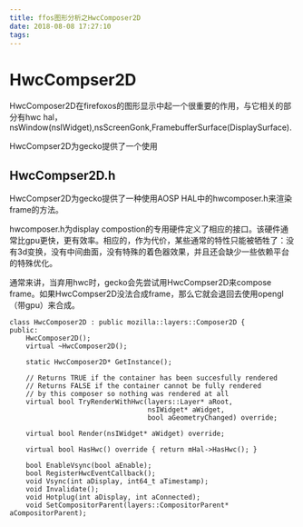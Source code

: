 ```yaml
---
title: ffos图形分析之HwcComposer2D
date: 2018-08-08 17:27:10
tags:
---
```


# HwcCompser2D
HwcComposer2D在firefoxos的图形显示中起一个很重要的作用，与它相关的部分有hwc hal，nsWindow(nsIWidget),nsScreenGonk,FramebufferSurface(DisplaySurface).

HwcCompser2D为gecko提供了一个使用

## HwcCompser2D.h
 HwcCompser2D为gecko提供了一种使用AOSP HAL中的hwcomposer.h来渲染frame的方法。

hwcomposer.h为display compostion的专用硬件定义了相应的接口。该硬件通常比gpu更快，更有效率。相应的，作为代价，某些通常的特性只能被牺牲了：没有3d变换，没有中间曲面，没有特殊的着色器效果，并且还会缺少一些依赖平台的特殊优化。

通常来讲，当弃用hwc时，gecko会先尝试用HwcCompser2D来compose frame。如果HwcCompser2D没法合成frame，那么它就会退回去使用opengl（带gpu）来合成。

```
class HwcComposer2D : public mozilla::layers::Composer2D {
public:
    HwcComposer2D();
    virtual ~HwcComposer2D();

    static HwcComposer2D* GetInstance();

    // Returns TRUE if the container has been succesfully rendered
    // Returns FALSE if the container cannot be fully rendered
    // by this composer so nothing was rendered at all
    virtual bool TryRenderWithHwc(layers::Layer* aRoot,
                                  nsIWidget* aWidget,
                                  bool aGeometryChanged) override;

    virtual bool Render(nsIWidget* aWidget) override;

    virtual bool HasHwc() override { return mHal->HasHwc(); }

    bool EnableVsync(bool aEnable);
    bool RegisterHwcEventCallback();
    void Vsync(int aDisplay, int64_t aTimestamp);
    void Invalidate();
    void Hotplug(int aDisplay, int aConnected);
    void SetCompositorParent(layers::CompositorParent* aCompositorParent);
```
